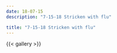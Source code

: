 ```yaml
---
date: 18-07-15
description: "7-15-18 Stricken with flu"

title: "7-15-18 Stricken with flu"
---
```

{{< gallery >}}
